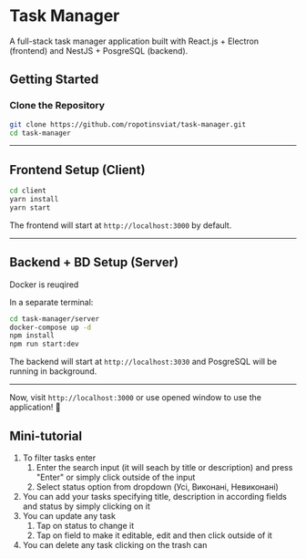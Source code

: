 # Task Manager

A full-stack task manager application built with React.js + Electron (frontend) and NestJS + PosgreSQL (backend).

## Getting Started

### Clone the Repository

```sh
git clone https://github.com/ropotinsviat/task-manager.git
cd task-manager
```

---

## Frontend Setup (Client)

```sh
cd client
yarn install
yarn start
```

The frontend will start at `http://localhost:3000` by default.

---

## Backend + BD Setup (Server)

Docker is reuqired

In a separate terminal:

```sh
cd task-manager/server
docker-compose up -d
npm install
npm run start:dev
```

The backend will start at `http://localhost:3030` and PosgreSQL will be running in background.

---

Now, visit `http://localhost:3000` or use opened window to use the application! 🚀

## Mini-tutorial

1) To filter tasks enter 
    1) Enter the search input (it will seach by title or description)  and press "Enter" or simply click outside of the input 
    2) Select status option from dropdown (Усі, Виконані, Невиконані)
2) You can add your tasks specifying title, description in according fields and status by simply clicking on it
3) You can update any task 
    1) Tap on status to change it
    2) Tap on field to make it editable, edit and then click outside of it
4) You can delete any task clicking on the trash can
